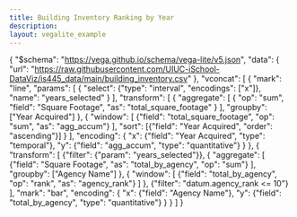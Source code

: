 ```yaml
---
title: Building Inventory Ranking by Year
description: 
layout: vegalite_example
---
```

{
  "$schema": "https://vega.github.io/schema/vega-lite/v5.json",
  "data": {
    "url": "https://raw.githubusercontent.com/UIUC-iSchool-DataViz/is445_data/main/building_inventory.csv"
  },
  "vconcat": [
    {
      "mark": "line",
      "params": [
        {
          "select": {"type": "interval", "encodings": ["x"]},
          "name": "years_selected"
        }
      ],
      "transform": [
        {
          "aggregate": [
            {
              "op": "sum",
              "field": "Square Footage",
              "as": "total_square_footage"
            }
          ],
          "groupby": ["Year Acquired"]
        },
        {
          "window": [
            {"field": "total_square_footage", "op": "sum", "as": "agg_accum"}
          ],
          "sort": [{"field": "Year Acquired", "order": "ascending"}]
        }
      ],
      "encoding": {
        "x": {"field": "Year Acquired", "type": "temporal"},
        "y": {"field": "agg_accum", "type": "quantitative"}
      }
    },
    {
      "transform": [
        {"filter": {"param": "years_selected"}},
        {
          "aggregate": [
            {"field": "Square Footage", "as": "total_by_agency", "op": "sum"}
          ],
          "groupby": ["Agency Name"]
        },
        {
          "window": [
            {"field": "total_by_agency", "op": "rank", "as": "agency_rank"}
          ]
        },
        {"filter": "datum.agency_rank <= 10"}
      ],
      "mark": "bar",
      "encoding": {
        "x": {"field": "Agency Name"},
        "y": {"field": "total_by_agency", "type": "quantitative"}
      }
    }
  ]
}

